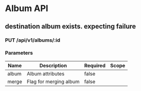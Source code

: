 # Album API

## destination album exists. expecting failure

### PUT /api/v1/albums/:id

### Parameters

| Name | Description | Required | Scope |
|------|-------------|----------|-------|
| album | Album attributes | false |  |
| merge | Flag for merging album | false |  |

